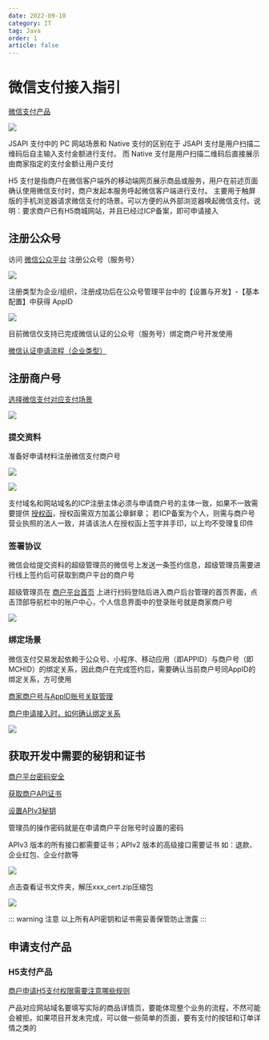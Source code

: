```yaml
---
date: 2022-09-10
category: IT
tag: Java
order: 1
article: false
---
```


# 微信支付接入指引

<!-- more -->

[微信支付产品](https://pay.weixin.qq.com/static/product/product_index.shtml)

![](https://img.sherry4869.com/blog/it/java/intermediate/pay/weixin/payment-guidelines/img.png)

JSAPI 支付中的 PC 网站场景和 Native 支付的区别在于 JSAPI 支付是用户扫描二维码后自主输入支付金额进行支付。 
而 Native 支付是用户扫描二维码后直接展示由商家指定的支付金额让用户支付

H5 支付是指商户在微信客户端外的移动端网页展示商品或服务，用户在前述页面确认使用微信支付时，商户发起本服务呼起微信客户端进行支付。
主要用于触屏版的手机浏览器请求微信支付的场景。可以方便的从外部浏览器唤起微信支付。说明：要求商户已有H5商城网站，并且已经过ICP备案，即可申请接入

## 注册公众号

访问 [微信公众平台](https://mp.weixin.qq.com) 注册公众号（服务号）

![](https://img.sherry4869.com/blog/it/java/intermediate/pay/weixin/payment-guidelines/img_1.png)

注册类型为企业/组织，注册成功后在公众号管理平台中的【设置与开发】-【基本配置】中获得 AppID

![](https://img.sherry4869.com/blog/it/java/intermediate/pay/weixin/payment-guidelines/img_2.png)

目前微信仅支持已完成微信认证的公众号（服务号）绑定商户号开发使用

 [微信认证申请流程（企业类型）](https://kf.qq.com/faq/161220Brem2Q161220uUjERB.html)

## 注册商户号

[选择微信支付对应支付场景](https://pay.weixin.qq.com/static/applyment_guide/applyment_index.shtml)

![](https://img.sherry4869.com/blog/it/java/intermediate/pay/weixin/payment-guidelines/img_3.png)

### 提交资料

准备好申请材料注册微信支付商户号

![](https://img.sherry4869.com/blog/it/java/intermediate/pay/weixin/payment-guidelines/img_4.png)

![](https://img.sherry4869.com/blog/it/java/intermediate/pay/weixin/payment-guidelines/img_5.png)

支付域名和网站域名的ICP注册主体必须与申请商户号的主体一致，如果不一致需要提供 [授权函](https://kf.qq.com/faq/180315EZjIfe180315JFFVVr.html)，授权函需双方加盖公章鲜章； 若ICP备案为个人，则需与商户号营业执照的法人一致，并请该法人在授权函上签字并手印，以上均不受理复印件

### 签署协议

微信会给提交资料的超级管理员的微信号上发送一条签约信息，超级管理员需要进行线上签约后可获取到商户平台的商户号

超级管理员在 [商户平台首页](https://pay.weixin.qq.com/) 上进行扫码登陆后进入商户后台管理的首页界面，点击顶部导航栏中的账户中心，个人信息界面中的登录账号就是商家商户号

![](https://img.sherry4869.com/blog/it/java/intermediate/pay/weixin/payment-guidelines/img_6.png)

### 绑定场景

微信支付交易发起依赖于公众号、小程序、移动应用（即APPID）与商户号（即MCHID）的绑定关系，因此商户在完成签约后，需要确认当前商户号同AppID的绑定关系，方可使用

[商家商户号与AppID账号关联管理](https://kf.qq.com/faq/1801116VJfua1801113QVNVz.html)

[商户申请接入时，如何确认绑定关系](https://kf.qq.com/faq/180910QZzmaE180910vQJfIB.html)

![](https://img.sherry4869.com/blog/it/java/intermediate/pay/weixin/payment-guidelines/img_7.png)

## 获取开发中需要的秘钥和证书

[商户平台密码安全](https://kf.qq.com/faq/161222RNRFFN161222VVb6ba.html)

[获取商户API证书](https://kf.qq.com/faq/161222NneAJf161222U7fARv.html)

[设置APIv3秘钥](https://kf.qq.com/faq/180830E36vyQ180830AZFZvu.html)

管理员的操作密码就是在申请商户平台账号时设置的密码

APIv3 版本的所有接口都需要证书；APIv2 版本的高级接口需要证书 如：退款、企业红包、企业付款等

![](https://img.sherry4869.com/blog/it/java/intermediate/pay/weixin/payment-guidelines/img_8.png)

点击查看证书文件夹，解压xxx_cert.zip压缩包

![](https://img.sherry4869.com/blog/it/java/intermediate/pay/weixin/payment-guidelines/img_9.png)

::: warning 注意
以上所有API密钥和证书需妥善保管防止泄露
:::

## 申请支付产品

### H5支付产品

[商户申请H5支付权限需要注意哪些规则](https://kf.qq.com/faq/211124JbyEFj211124aeY77F.html)

产品对应网站域名要填写实际的商品详情页，要能体现整个业务的流程，不然可能会被拒。如果项目开发未完成，可以做一些简单的页面，要有支付的按钮和订单详情之类的